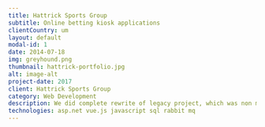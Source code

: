 ```yaml
---
title: Hattrick Sports Group
subtitle: Online betting kiosk applications
clientCountry: um
layout: default
modal-id: 1
date: 2014-07-18
img: greyhound.png
thumbnail: hattrick-portfolio.jpg
alt: image-alt
project-date: 2017
client: Hattrick Sports Group
category: Web Development
description: We did complete rewrite of legacy project, which was non maintainable for client's use case. Built using modern technologies and proper programming principles, so the product can be extended with new functionality, as well as brought to different platforms, not only to different kiosk configurations, but to native web client as well. Within first six months we finished replacement product, as was planned. Product is delivered to client ready for heavy load, in load balanced environment, covered with unit tests in critical parts of the application. We also built back-end solution, for use of client's employees to maintain critical configurations and overseeing critical logs.
technologies: asp.net vue.js javascript sql rabbit mq
---
```

